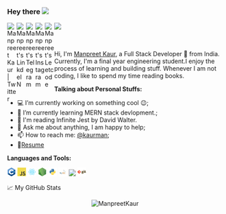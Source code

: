 ### Hey there <img src="https://media.giphy.com/media/hvRJCLFzcasrR4ia7z/giphy.gif" width="25px">
<a href="https://twitter.com/Manpree16492612">
  <img align="left" alt="Manpreet Kaur | Twitter" width="22px" src="https://cdn.jsdelivr.net/npm/simple-icons@v3/icons/twitter.svg" />
</a>
<a href="https://www.linkedin.com/in/kaurman/">
  <img align="left" alt="Manpreet's LinkdeIN" width="22px" src="https://cdn.jsdelivr.net/npm/simple-icons@v3/icons/linkedin.svg" />
</a>
<a href="https://t.me/cantbetrusted">
  <img align="left" alt="Manpreet's Telegram" width="22px" src="https://cdn.jsdelivr.net/npm/simple-icons@v3/icons/telegram.svg" />
</a>
<a href="https://www.instagram.com/kaurman_/">
  <img align="left" alt="Manpreet's Instagram" width="22px" src="https://cdn.jsdelivr.net/npm/simple-icons@v3/icons/instagram.svg" />
</a>
<a href="https://leetcode.com/kaurman/">
  <img align="left" alt="Manpreet's Leetcode" width="22px" src="https://cdn.jsdelivr.net/npm/simple-icons@v3/icons/leetcode.svg" />
</a>

![](https://visitor-badge.glitch.me/badge?page_id=kaurman23.kaurman23)

<br />

Hi, I'm [Manpreet Kaur](https://manpreet.netlify.app), a Full Stack Developer 🚀 from India. Currently, I'm a final year engineering student.I enjoy the process of learning and building stuff. Whenever I am not coding, I like to spend my time reading books.
  
**Talking about Personal Stuffs:**

- 💻 I’m currently working on something cool :wink:;
- 🌱 I’m currently learning MERN stack devlopment.; 
- 📖 I'm reading Infinite Jest by David Walter.
- 💬 Ask me about anything, I am happy to help;
- 📫 How to reach me: [@kaurman](https://www.linkedin.com/in/kaurman/);
- 📝[Resume](https://drive.google.com/file/d/13zNJUf0RhJNMAv6KcDTlf96nFHm0znss/view?usp=sharing)

**Languages and Tools:**  

<code><img height="20" src="https://raw.githubusercontent.com/github/explore/80688e429a7d4ef2fca1e82350fe8e3517d3494d/topics/cpp/cpp.png"></code>
<code><img height="20" src="https://raw.githubusercontent.com/github/explore/80688e429a7d4ef2fca1e82350fe8e3517d3494d/topics/javascript/javascript.png"></code>
<code><img height="20" src="https://raw.githubusercontent.com/github/explore/80688e429a7d4ef2fca1e82350fe8e3517d3494d/topics/react/react.png"></code>
<code><img height="20" src="https://raw.githubusercontent.com/github/explore/80688e429a7d4ef2fca1e82350fe8e3517d3494d/topics/nodejs/nodejs.png"></code>
<code><img height="20" src="https://raw.githubusercontent.com/github/explore/80688e429a7d4ef2fca1e82350fe8e3517d3494d/topics/python/python.png"></code>
<code><img height="20" src="https://raw.githubusercontent.com/github/explore/80688e429a7d4ef2fca1e82350fe8e3517d3494d/topics/mysql/mysql.png"></code>
<code><img height="20" src="https://raw.githubusercontent.com/github/explore/80688e429a7d4ef2fca1e82350fe8e3517d3494d/topics/firebase/mongodb.png"></code>
<code><img height="20" src="https://raw.githubusercontent.com/github/explore/80688e429a7d4ef2fca1e82350fe8e3517d3494d/topics/git/git.png"></code>


📈 My GitHub Stats

<p align="center"> <img src="https://github-readme-stats.vercel.app/api?username=kaurman23&show_icons=true&theme=gotham" alt="ManpreetKaur"/>




